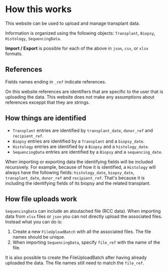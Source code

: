 # How this works

This website can be used to upload and manage transplant data.

Information is organized using the following objects: `Transplant`,
`Biopsy`, `Histology`, `SequencingData`.

**Import / Export** is possible for each of the above in `json`, `csv`, or `xlsx` formats.

## References

Fields names ending in `_ref` indicate references.

On this website references are identifiers that are specific to the user
that is uploading the data. This website does not make any assumptions
about references exceppt that they are strings.

## How things are identified

- `Transplant` entries are identified by `transplant_date`, `donor_ref` and `recipient_ref`.
- `Biopsy` entries are identified by a `Transplant` and a `biopsy_date`.
- `Histology` entries are identified by a `Biopsy` and a `histology_date`.
- `SequencingData` entries are identified by a `Biopsy` and a `sequencing_date`.

When importing or exporting data the identifying fields will be
included recursively. For example, because of how it is identified, a
`Histology` will always have the following fields: `histology_date`,
`biopsy_date`, `transplant_date`, `donor_ref` and `recipient_ref`.
That's because it is including the identifying fields of its biopsy
and the related transplant.

## How file uploads work


`SequencingData` can include an atoutached file (RCC data). When
importing data from `xlsx` files or `json` you can not directly upload
the associated files. Instead what you can do is:

  1. Create a new `FileUploadBatch` with all the associated files. The
     file names should be unique.
  2. When importing `SequencingData`, specify `file_ref` with the name
     of the file.

It is also possible to create the FileUploadBatch after having already
uploaded the data. The file names still need to match the `file_ref`.
